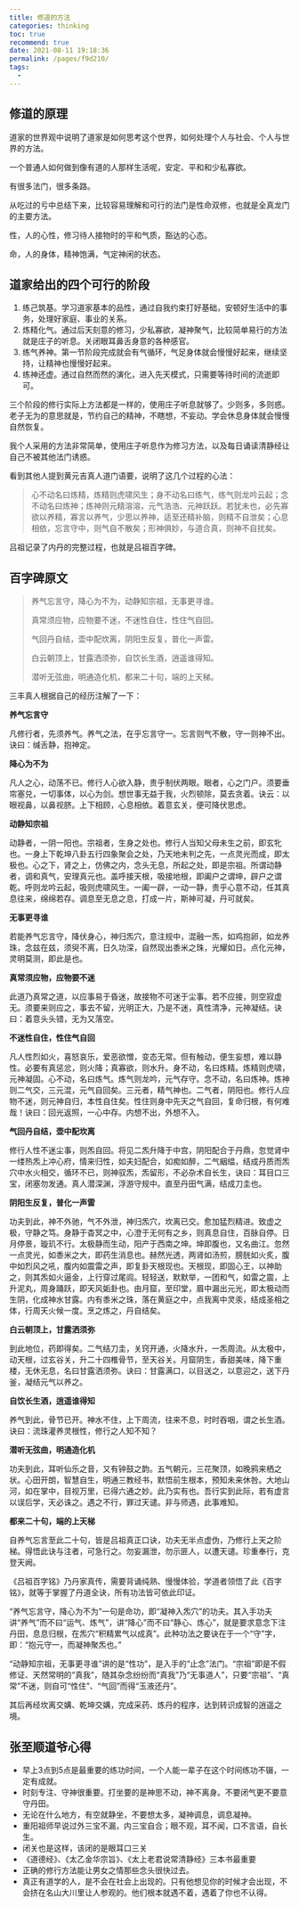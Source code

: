 ```yaml
---
title: 修道的方法
categories: thinking
toc: true
recommend: true
date: 2021-08-11 19:18:36
permalink: /pages/f9d210/
tags: 
  - 
---
```




## 修道的原理

道家的世界观中说明了道家是如何思考这个世界，如何处理个人与社会、个人与世界的方法。

一个普通人如何做到像有道的人那样生活呢，安定、平和和少私寡欲。

有很多法门，很多条路。

从吃过的亏中总结下来，比较容易理解和可行的法门是性命双修，也就是全真龙门的主要方法。

性，人的心性，修习待人接物时的平和气质，豁达的心态。

命，人的身体，精神饱满，气定神闲的状态。



## 道家给出的四个可行的阶段



1. 练己筑基。学习道家基本的品性，通过自我约束打好基础，安顿好生活中的事务，处理好家庭、事业的关系。
2. 炼精化气。通过后天刻意的修习，少私寡欲，凝神聚气，比较简单易行的方法就是庄子的听息。关闭眼耳鼻舌身意的各种感官。
3. 练气养神。第一节阶段完成就会有气循环，气足身体就会慢慢好起来，继续坚持，让精神也慢慢好起来。
4. 练神还虚。通过自然而然的演化，进入先天模式，只需要等待时间的流逝即可。



三个阶段的修行实际上方法都是一样的，使用庄子听息就够了。少则多，多则惑。老子无为的意思就是，节约自己的精神，不瞎想，不妄动。学会休息身体就会慢慢自然恢复。



我个人采用的方法非常简单，使用庄子听息作为修习方法，以及每日诵读清静经让自己不被其他法门诱惑。



看到其他人提到黄元吉真人道门语要，说明了这几个过程的心法：

> 心不动名曰炼精，炼精则虎啸风生；身不动名曰练气，练气则龙吟云起；念不动名曰炼神；炼神则元精溶溶，元气浩浩、元神跃跃。若犹未也，必先寡欲以养精，寡言以养气，少思以养神，适至还精补脑，则精不自泄矣；心息相依，忘言守中，则气自不散矣；形神俱妙，与道合真，则神不自扰矣。



吕祖记录了内丹的完整过程，也就是吕祖百字碑。



## 百字碑原文



>  养气忘言守，降心为不为，动静知宗祖，无事更寻谁。
>
> 真常须应物，应物要不迷，不迷性自住，性住气自回。
>
> 气回丹自结，壶中配坎离，阴阳生反复，普化一声雷。
>
> 白云朝顶上，甘露洒须弥，自饮长生酒，逍遥谁得知。
>
> 潜听无弦曲，明通造化机，都来二十句，端的上天梯。



三丰真人根据自己的经历注解了一下：



**养气忘言守**

凡修行者，先须养气。养气之法，在乎忘言守一。忘言则气不散，守一则神不出。诀曰：缄舌静，抱神定。

**降心为不为**

凡人之心，动荡不已。修行人心欲入静，贵乎制伏两眼。眼者，心之门户。须要垂帘塞兑，一切事体，以心为剑。想世事无益于我，火烈顿除，莫去贪着。诀云：以眼视鼻，以鼻视脐。上下相顾，心息相依。着意玄关，便可降伏思虑。

**动静知宗祖**

动静者，一阴一阳也。宗祖者，生身之处也。修行人当知父母未生之前，即玄牝也。一身上下乾坤八卦五行四象聚会之处，乃天地未判之先，一点灵光而成，即太极也。心之下，肾之上，仿佛之内，念头无息，所起之处，即是宗祖。所谓动静者，调和真气，安理真元也。盖呼接天根，吸接地根，即阖户之谓坤，辟户之谓乾。呼则龙吟云起，吸则虎啸风生。一阖一辟，一动一静，贵乎心意不动，任其真息往来，绵绵若存。调息至无息之息，打成一片，斯神可凝，丹可就矣。

**无事更寻谁**

若能养气忘言守，降伏身心，神归炁穴，意注规中，混融一炁，如鸡抱卵，如龙养珠，念兹在兹，须臾不离，日久功深，自然现出黍米之珠，光耀如日。点化元神，灵明莫测，即此是也。

**真常须应物，应物要不迷**

此道乃真常之道，以应事易于昏迷，故接物不可迷于尘事。若不应接，则空寂虚无。须要来则应之，事去不留，光明正大，乃是不迷，真性清净，元神凝结。诀曰：着意头头错，无为又落空。

**不迷性自住，性住气自回**

凡人性烈如火，喜怒哀乐，爱恶欲憎，变态无常。但有触动，便生妄想，难以静性。必要有真惩忿，则火降；真寡欲，则水升。身不动，名曰炼精。炼精则虎啸，元神凝固。心不动，名曰炼气。炼气则龙吟，元气存守。念不动，名曰炼神。炼神则二气交，三元混，元气自回矣。三元者，精气神也。二气者，阴阳也。修行人应物不迷，则元神自归，本性自住矣。性住则身中先天之气自回，复命归根，有何难哉！诀曰：回光返照，一心中存。内想不出，外想不入。

**气回丹自结，壶中配坎离**

修行人性不迷尘事，则炁自回。将见二炁升降于中宫，阴阳配合于丹鼎，忽觉肾中一缕热炁上冲心府，情来归性，如夫妇配合，如痴如醉，二气絪緼，结成丹质而炁穴中水火相交，循环不已，则神驭炁，炁留形，不必杂术自长生，诀曰：耳目口三宝，闭塞勿发通。真人潜深渊，浮游守规中。直至丹田气满，结成刀圭也。

**阴阳生反复，普化一声雷**

功夫到此，神不外驰，气不外泄，神归炁穴，坎离已交。愈加猛烈精进。致虚之极，守静之笃。身静于杳冥之中，心澄于无何有之乡，则真息自住，百脉自停。日月停景，璇玑不行。太极静而生动，阳产于西南之坤。坤即腹也，又名曲江。忽然一点灵光，如黍米之大，即药生消息也。赫然光透，两肾如汤煎，膀胱如火炙，腹中如烈风之吼，腹内如震雷之声，即复卦天根现也。天根现，即固心王，以神助之，则其炁如火逼金，上行穿过尾闾。轻轻送，默默举，一团和气，如雷之震，上升泥丸，周身踊跃，即天风姤卦也。由月窟，至印堂，眉中漏出元光，即太极动而生阴，化成神水甘露。内有黍米之珠，落在黄庭之中，点我离中灵汞，结成圣相之体，行周天火候一度。烹之炼之，丹自结矣。

**白云朝顶上，甘露洒须弥**

到此地位，药即得矣。二气结刀圭，关窍开通，火降水升，一炁周流。从太极中，动天根，过玄谷关，升二十四椎骨节，至天谷关。月窟阴生，香甜美味，降下重楼，无休无息，名曰甘露洒须弥。诀曰：甘露满口，以目送之，以意迎之，送下丹釜，凝结元气以养之。

**自饮长生酒，逍遥谁得知**

养气到此，骨节已开。神水不住，上下周流，往来不息，时时吞咽，谓之长生酒。诀曰：流珠灌养灵根性，修行之人知不知？

**潜听无弦曲，明通造化机**

功夫到此，耳听仙乐之音，又有钟鼓之韵。五气朝元，三花聚顶，如晚鸦来栖之状。心田开朗，智慧自生，明通三教经书，默悟前生根本，预知未来休咎。大地山河，如在掌中，目视万里，已得六通之妙。此乃实有也。吾行实到此际，若有虚言以误后学，天必诛之。遇之不行，罪过天谴。非与师遇，此事难知。

**都来二十句，端的上天梯**

自养气忘言至此二十句，皆是吕祖真正口诀，功夫无半点虚伪，乃修行上天之阶梯。得悟此诀与注者，可急行之。勿妄漏泄，勿示匪人，以遭天谴。珍重奉行，克登天阙。

《吕祖百字铭》乃丹家真传，需要背诵纯熟、慢慢体验，学道者领悟了此《百字铭》，就等于掌握了丹道全诀，所有功法皆可依此印证。

“养气忘言守，降心为不为”一句是命功，即“凝神入炁穴”的功夫。其入手功夫讲“养气”而不曰“运气、炼气”，讲“降心”而不曰“静心、炼心”，就是要求意念下注丹田，息息归根，在炁穴“积精累气以成真”。此种功法之要诀在于一个“守”字，即：“抱元守一，而凝神聚炁也。”

“动静知宗祖，无事更寻谁”讲的是“性功”，是入手的“止念”法门。“宗祖”即是不假修证、天然常明的“真我”，随其杂念纷纷而“真我”乃“无事道人”，只要“宗祖”、“真常”不迷，则自可“性住”、“气回”而得“玉液还丹”。

其后再经坎离交媾、乾坤交媾，完成采药、炼丹的程序，达到转识成智的逍遥之境。



## 张至顺道爷心得

- 早上3点到5点是最重要的练功时间，一个人能一辈子在这个时间练功不辍，一定有成就。
- 时刻专注、守神很重要。打坐要的是神思不动，神不离身。不要闭气更不要意守丹田。
- 无论在什么地方，有空就静坐，不要想太多，凝神调息，调息凝神。
- 重阳祖师早说过外三宝不漏，内三宝自合；眼不观，耳不闻，口不言语，自长生。
- 闭关也是这样，该闭的是眼耳口三关
- 《道德经》、《太乙金华宗旨》、《太上老君说常清静经》三本书最重要
- 正确的修行方法能让男女之情那些念头很快过去。
- 真正有道学的人，是不会在社会上出现的。只有他想见你的时候才会出现，不会挤在名山大川里让人参观的。他们根本就遇不着，遇着了你也不认得。













